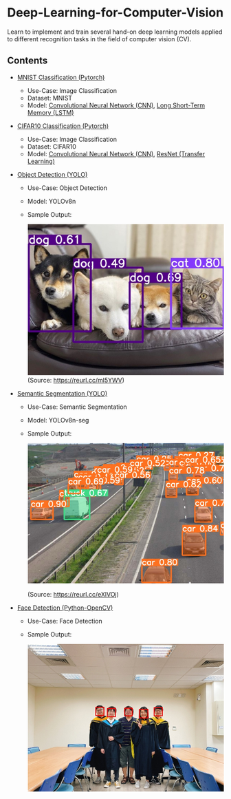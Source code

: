 # Deep-Learning-for-Computer-Vision
Learn to implement and train several hand-on deep learning models applied to different recognition tasks in the field of computer vision (CV).

## Contents
* [MNIST Classification (Pytorch)](https://github.com/JJerry12/Deep-Learning-for-Computer-Vision/blob/main/MNIST_classification_pytorch/MNIST_pytorch.ipynb)
  * Use-Case: Image Classification
  * Dataset: MNIST
  * Model: [Convolutional Neural Network (CNN)](https://github.com/JJerry12/Deep-Learning-for-Computer-Vision/blob/main/MNIST_classification_pytorch/model_CNN.py), [Long Short-Term Memory (LSTM)](https://github.com/JJerry12/Deep-Learning-for-Computer-Vision/blob/main/MNIST_classification_pytorch/model_LSTM.py)
  
* [CIFAR10 Classification (Pytorch)](https://github.com/JJerry12/Deep-Learning-for-Computer-Vision/tree/main/CIFAR10_classification_pytorch)
  * Use-Case: Image Classification
  * Dataset: CIFAR10
  * Model: [Convolutional Neural Network (CNN)](https://github.com/JJerry12/Deep-Learning-for-Computer-Vision/blob/main/CIFAR10_classification_pytorch/CIFAR10_CNN_pytorch.ipynb), [ResNet (Transfer Learning)](https://github.com/JJerry12/Deep-Learning-for-Computer-Vision/blob/main/CIFAR10_classification_pytorch/CIFAR10_ResNet_pytorch.ipynb)
  
* [Object Detection (YOLO)](https://github.com/JJerry12/Deep-Learning-for-Computer-Vision/blob/main/Tibame_Object_detection_yolo/object_detection_YOLOv8.ipynb)
  * Use-Case: Object Detection
  * Model: YOLOv8n
  * Sample Output:
  
    ![image](https://github.com/JJerry12/Deep-Learning-for-Computer-Vision/blob/main/Tibame_Object_detection_yolo/object_detection_output.jpg)
    (Source: https://reurl.cc/ml5YWV)
    
* [Semantic Segmentation (YOLO)](https://github.com/JJerry12/Deep-Learning-for-Computer-Vision/blob/main/Tibame_Semantic_segmentation-yolo/segmentation_YOLOv8.ipynb)
  * Use-Case: Semantic Segmentation
  * Model: YOLOv8n-seg
  * Sample Output:
  
    ![image](https://github.com/JJerry12/Deep-Learning-for-Computer-Vision/blob/main/Tibame_Semantic_segmentation-yolo/segmentation_output.jpg)
    
    (Source: https://reurl.cc/eXlVOj)
  
* [Face Detection (Python-OpenCV)](https://github.com/JJerry12/Deep-Learning-for-Computer-Vision/blob/main/Face_detection_python_opencv/face_detection.ipynb)
  * Use-Case: Face Detection
  * Sample Output:
  
    ![image](https://github.com/JJerry12/Deep-Learning-for-Computer-Vision/blob/main/Face_detection_python_opencv/face_demo_output.jpg)
 
